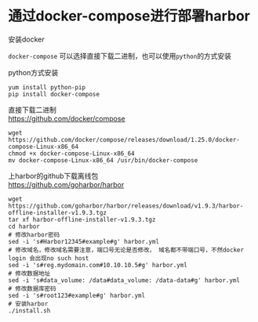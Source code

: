 # 通过docker-compose进行部署harbor

安装docker

`docker-compose` 可以选择直接下载二进制，也可以使用`python`的方式安装

python方式安装
```
yum install python-pip
pip install docker-compose
```
直接下载二进制  
https://github.com/docker/compose  
```
wget https://github.com/docker/compose/releases/download/1.25.0/docker-compose-Linux-x86_64
chmod +x docker-compose-Linux-x86_64
mv docker-compose-Linux-x86_64 /usr/bin/docker-compose
```

上harbor的github下载离线包  
https://github.com/goharbor/harbor  
```shell
wget https://github.com/goharbor/harbor/releases/download/v1.9.3/harbor-offline-installer-v1.9.3.tgz
tar xf harbor-offline-installer-v1.9.3.tgz
cd harbor
# 修改harbor密码
sed -i 's#Harbor12345#example#g' harbor.yml
# 修改域名，修改域名需要注意，端口号无论是否修改， 域名都不带端口号，不然docker login 会出现no such host
sed -i 's#reg.mydomain.com#10.10.10.5#g' harbor.yml
# 修改数据地址
sed -i 's#data_volume: /data#data_volume: /data-data#g' harbor.yml
# 修改数据库密码
sed -i 's#root123#example#g' harbor.yml
# 安装harbor
./install.sh
```
